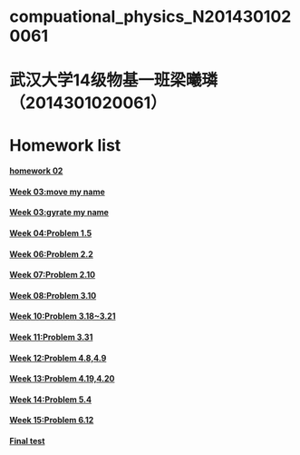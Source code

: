 # compuational_physics_N2014301020061
# 武汉大学14级物基一班梁曦璘（2014301020061）

# Homework list

#### [homework 02](https://github.com/liangc0/compuational_physics_N2014301020061/blob/master/Homework%202)

#### [Week 03:move my name](https://github.com/liangc0/compuational_physics_N2014301020061/blob/master/Week%2003:move%20my%20name)

#### [Week 03:gyrate my name](https://github.com/liangc0/compuational_physics_N2014301020061/blob/master/Week%2003:gyrate%20my%20name)

#### [Week 04:Problem 1.5](https://github.com/liangc0/compuational_physics_N2014301020061/blob/master/readme%2004%20.md)

#### [Week 06:Problem 2.2](https://github.com/liangc0/compuational_physics_N2014301020061/blob/master/Homework06%EF%BC%9AProblem2.2.md)

#### [Week 07:Problem 2.10](https://github.com/liangc0/compuational_physics_N2014301020061/blob/master/Homework%2007%EF%BC%9AProblem%202.10.md)

#### [Week 08:Problem 3.10](https://github.com/liangc0/compuational_physics_N2014301020061/blob/master/Homework%2008%EF%BC%9AProblem3.10%20.md)

#### [Week 10:Problem 3.18~3.21](https://github.com/liangc0/compuational_physics_N2014301020061/blob/master/Homework%2010%EF%BC%9AProblem%203.18~3.21.md)

#### [Week 11:Problem 3.31](https://github.com/liangc0/compuational_physics_N2014301020061/blob/master/Week%2011%EF%BC%9AProblem%203.31.md)

#### [Week 12:Problem 4.8,4.9](https://github.com/liangc0/compuational_physics_N2014301020061/blob/master/Week12%EF%BC%9AProblem%204.8%2C4.9.md)

#### [Week 13:Problem 4.19,4.20](https://github.com/liangc0/compuational_physics_N2014301020061/blob/master/Week13%EF%BC%9AProblem4.19%2C4.20.md)

#### [Week 14:Problem 5.4](https://github.com/liangc0/compuational_physics_N2014301020061/blob/master/Week14%EF%BC%9AProblem%205.4.md)

#### [Week 15:Problem 6.12](https://github.com/liangc0/compuational_physics_N2014301020061/blob/master/Week%2015%EF%BC%9AProblem%206.12.md)

#### [Final test](https://github.com/liangc0/compuational_physics_N2014301020061/blob/master/%E6%9C%9F%E6%9C%AB%E4%BD%9C%E4%B8%9A%EF%BC%88%E4%B9%A0%E9%A2%987.12%E3%80%817.13%EF%BC%89.md)
